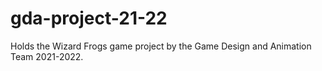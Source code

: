# gda-project-21-22
Holds the Wizard Frogs game project by the Game Design and Animation Team 2021-2022.
